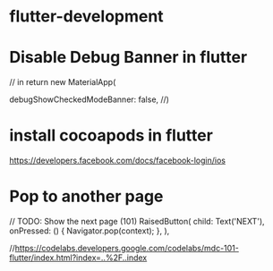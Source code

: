 # flutter-development


# Disable Debug Banner in flutter

  // in return new MaterialApp(
  
  debugShowCheckedModeBanner: false,
  //)
  
  
# install cocoapods in flutter
  https://developers.facebook.com/docs/facebook-login/ios
  
  
# Pop to another page

  // TODO: Show the next page (101) 
                RaisedButton(
                  child: Text('NEXT'),
                  onPressed: () {
                    Navigator.pop(context);
                  },
                ),
                
 //https://codelabs.developers.google.com/codelabs/mdc-101-flutter/index.html?index=..%2F..index
                
             
